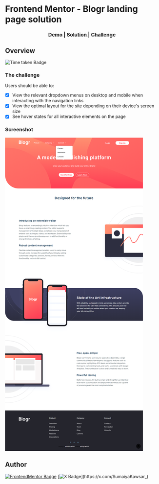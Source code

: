 # Frontend Mentor - Blogr landing page solution

<div align="center">
  <h3>
    <a href="https://sumaiyakawsar.github.io/frontend-mentor-challenges-using-react/#/project54">
      Demo
    </a>
    <span> | </span>
    <a href="https://github.com/sumaiyakawsar/frontend-mentor-challenges-using-react/tree/main/src/pages/54-blogr-landing-page">
      Solution
    </a>
    <span> | </span>
    <a href="https://www.frontendmentor.io/challenges/blogr-landing-page-EX2RLAApP">
      Challenge
    </a>
  </h3>
</div>
 

## Overview
 ![Time taken Badge](https://img.shields.io/badge/Time_Taken-6hr_57m-6abecd?style=plastic) 

### The challenge

Users should be able to:
 
- [x] View the relevant dropdown menus on desktop and mobile when interacting with the navigation links
- [x] View the optimal layout for the site depending on their device's screen size
- [x] See hover states for all interactive elements on the page

### Screenshot

![Screenshot](../homepage/images/project54-blogr-landing-page.png)


## Author

[![FrontendMentor Badge](https://img.shields.io/badge/-_SumaiyaKawsar_-3F54A3?style=plastic&labelColor=3F54A3&logo=frontend-mentor&logoColor=white&link=https://www.frontendmentor.io/profile/sumaiyakawsar)](https://www.frontendmentor.io/profile/sumaiyakawsar) [![X Badge](https://img.shields.io/badge/-_SumaiyaKawsar_-black?style=plastic&labelColor=black&logo=X&logoColor=white&link=https://x.com/SumaiyaKawsar_)](https://x.com/SumaiyaKawsar_)